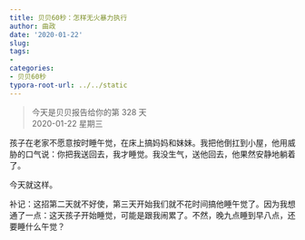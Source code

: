 ```yaml
---
title: 贝贝60秒：怎样无火暴力执行
author: 曲政
date: '2020-01-22'
slug: 
tags:
- 
categories:
- 贝贝60秒
typora-root-url: ../../static
---
```

> 今天是贝贝报告给你的第 328 天   
> 2020-01-22 星期三 

孩子在老家不愿意按时睡午觉，在床上搞妈妈和妹妹。我把他倒扛到小屋，他用威胁的口气说：你把我送回去，我才睡觉。我没生气，送他回去，他果然安静地躺着了。

今天就这样。

补记：这招第二天就不好使，第三天开始我们就不花时间搞他睡午觉了。因为我想通了一点：这天孩子开始睡觉，可能是跟我闹累了。不然，晚九点睡到早八点，还要睡什么午觉？